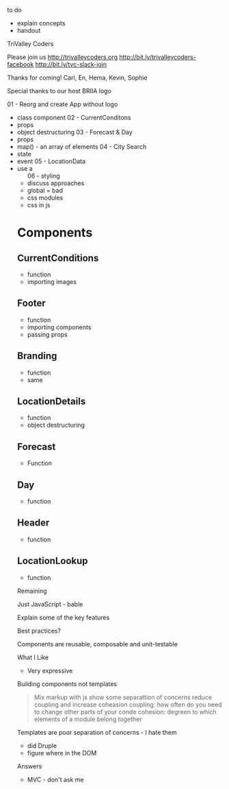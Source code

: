 to do
- explain concepts
- handout


TriValley Coders

Please join us
http://trivalleycoders.org
http://bit.ly/trivalleycoders-facebook
http://bit.ly/tvc-slack-join

Thanks for coming!
Carl, En, Hema, Kevin, Sophie

Special thanks to our host
BRIIA
logo



01 - Reorg and create App without logo
 - class component
02 - CurrentConditons
  - props
  - object destructuring
03 - Forecast & Day
  - props
  - map() - an array of elements
04 - City Search
  - state
  - event
05 - LocationData
  - use a <ul>
06 - styling
  - discuss approaches
  - global = bad
  - css modules
  - css in js













# Components

## CurrentConditions
- function
- importing images

## Footer
- function
- importing components
- passing props

## Branding
- function
- same

## LocationDetails
- function
- object destructuring


## Forecast
- Function

## Day
- function

## Header
- function

## LocationLookup
- function








Remaining

Just JavaScript - bable



Explain some of the key features














Best practices?





Components are reusable, composable and unit-testable


What I Like
- Very expressive


Building components not templates
> Mix markup with js
  > show some
  > separattion of concerns reduce coupling and increase coheasion
  > coupling: how often do you need to change other parts of your conde
  > cohesion: degreen to which elements of a module belong together
  
Templates are poor separation of concerns - I hate them
- did Druple
- figure where in the DOM 

Answers
- MVC - don't ask me
